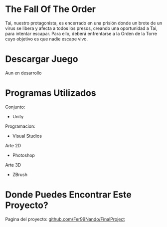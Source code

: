 # The Fall Of The Order
Tai, nuestro protagonista, es encerrado en una prisión donde un brote de un virus se libera y afecta a todos los presos, creando una oportunidad a Tai, para intentar escapar. Para ello, deberá enfrentarse a la Orden de la Torre cuyo objetivo es que nadie escape vivo.

# Descargar Juego
Aun en desarrollo

# Programas Utilizados
Conjunto:
- Unity

Programacion:
- Visual Studios

Arte 2D
- Photoshop

Arte 3D
- ZBrush

# Donde Puedes Encontrar Este Proyecto?
Pagina del proyecto: [github.com/Fer99Nando/FinalProject](https://github.com/Fer99Nando/FinalProject)
